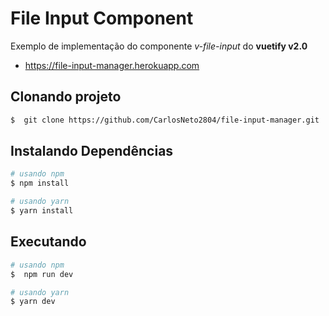 # File Input Component

Exemplo de implementação do componente *v-file-input* do **vuetify v2.0**
- https://file-input-manager.herokuapp.com
## Clonando projeto
```bash
$  git clone https://github.com/CarlosNeto2804/file-input-manager.git
```
## Instalando Dependências
```bash
# usando npm
$ npm install
```
```bash
# usando yarn
$ yarn install
```
## Executando
```bash
# usando npm
$  npm run dev
```
```bash
# usando yarn
$ yarn dev
```


